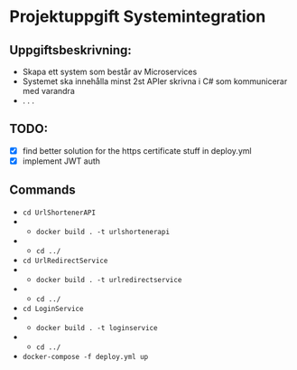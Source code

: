 # Projektuppgift Systemintegration

## Uppgiftsbeskrivning:

- Skapa ett system som består av Microservices
- Systemet ska innehålla minst 2st APIer skrivna i C# som kommunicerar med varandra
- . . .

## **TODO:**

- [x] find better solution for the https certificate stuff in deploy.yml
- [x] implement JWT auth

## Commands

- `cd UrlShortenerAPI`
- - `docker build . -t urlshortenerapi`
- - `cd ../`
- `cd UrlRedirectService`
- - `docker build . -t urlredirectservice`
- - `cd ../`
- `cd LoginService`
- - `docker build . -t loginservice`
- - `cd ../`
- `docker-compose -f deploy.yml up`
